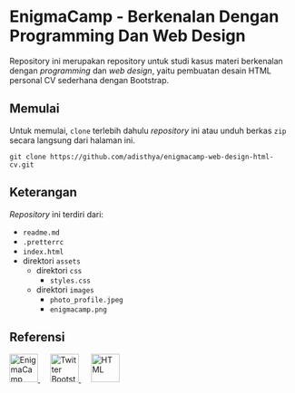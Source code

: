 # EnigmaCamp - Berkenalan Dengan Programming Dan Web Design

Repository ini merupakan repository untuk studi kasus materi berkenalan dengan *programming* dan *web design*, yaitu pembuatan desain HTML personal CV sederhana dengan Bootstrap.

## Memulai

Untuk memulai, `clone` terlebih dahulu *repository* ini atau unduh berkas `zip` secara langsung dari halaman ini.

```language
git clone https://github.com/adisthya/enigmacamp-web-design-html-cv.git
```

## Keterangan

*Repository* ini terdiri dari:

- `readme.md`
- `.pretterrc`
- `index.html`
- direktori `assets`
  - direktori `css`
    - `styles.css`
  - direktori `images`
    - `photo_profile.jpeg`
    - `enigmacamp.png`

## Referensi

<a href="https://premium.enigmacamp.com" title="EnigmaCamp ViCa Premium">
  <img src="https://www.enigmacamp.com/portal/assets/img/new-logo/logo-enigmacamp-gkhebat-color.png" height="50" alt="EnigmaCamp ViCa Premium" />
</a>&emsp;
<a href="https://getboostrap.com" title="Twitter Bootstrap" rel="nofollow">
  <img src="https://getbootstrap.com/docs/5.0/assets/brand/bootstrap-logo.svg" height="50" alt="Twitter Bootstrap" />
</a>&emsp;
<a href="https://www.w3schools.com/html/" title="HTML" rel="nofollow">
  <img src="https://www.w3.org/html/logo/img/mark-word-icon.png" height="50" alt="HTML" />
</a>
